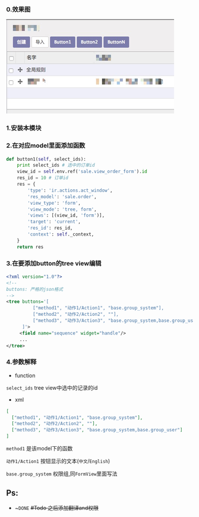 
### 0.效果图

![](static/description/demo.png)

### 1.安装本模块

### 2.在对应model里面添加函数

```python
def button1(self, select_ids):
    print select_ids # 选中的订单id
    view_id = self.env.ref('sale.view_order_form').id
    res_id = 10 # 订单id
    res = {
        'type': 'ir.actions.act_window',
        'res_model': 'sale.order',
        'view_type': 'form',
        'view_mode': 'tree, form',
        'views': [(view_id, 'form')],
        'target': 'current',
        'res_id': res_id,
        'context': self._context,
    }
    return res
```

### 3.在要添加button的tree view编辑

```xml
<?xml version="1.0"?>
<!--
buttons: 严格的json格式
-->
<tree buttons='[
          ["method1", "动作1/Action1", "base.group_system"], 
          ["method2", "动作2/Action2", ""], 
          ["method3", "动作3/Action3", "base.group_system,base.group_user"] 
      ]'>
     <field name="sequence" widget="handle"/>
     ...
</tree>
```

### 4.参数解释

- function

`select_ids` tree view中选中的记录的id

- xml

```json
[
  ["method1", "动作1/Action1", "base.group_system"], 
  ["method2", "动作2/Action2", ""], 
  ["method3", "动作3/Action3", "base.group_system,base.group_user"] 
]
```

`method1` 是该model下的函数

`动作1/Action1` 按钮显示的文本(`中文`/`English`)

`base.group_system` 权限组,同`FormView`里面写法

## Ps: 

- ~`DONE` ~~#Todo 之后添加翻译and权限~~

